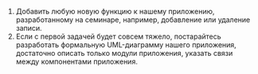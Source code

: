 1. Добавить любую новую функцию к нашему приложению, разработанному на семинаре, например, добавление или удаление записи.
2. Если с первой задачей будет совсем тяжело, постарайтесь разработать формальную UML-диаграмму нашего приложения, достаточно описать только модули приложения, указать связи между компонентами приложения.
